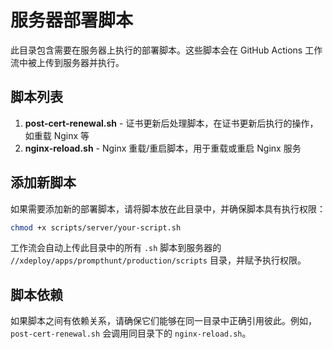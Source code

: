 # 服务器部署脚本

此目录包含需要在服务器上执行的部署脚本。这些脚本会在 GitHub Actions 工作流中被上传到服务器并执行。

## 脚本列表

1. **post-cert-renewal.sh** - 证书更新后处理脚本，在证书更新后执行的操作，如重载 Nginx 等
2. **nginx-reload.sh** - Nginx 重载/重启脚本，用于重载或重启 Nginx 服务

## 添加新脚本

如果需要添加新的部署脚本，请将脚本放在此目录中，并确保脚本具有执行权限：

```bash
chmod +x scripts/server/your-script.sh
```

工作流会自动上传此目录中的所有 `.sh` 脚本到服务器的 `//xdeploy/apps/prompthunt/production/scripts` 目录，并赋予执行权限。

## 脚本依赖

如果脚本之间有依赖关系，请确保它们能够在同一目录中正确引用彼此。例如，`post-cert-renewal.sh` 会调用同目录下的 `nginx-reload.sh`。
